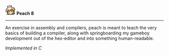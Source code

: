![](https://github.com/Ifiht/peach-8/blob/master/images/pc2.png "<3") **Peach 8**
___
An exercise in assembly and compilers, peach is meant to teach the very basics of building a compiler, along with springboarding my gameboy development out of the hex-editor and into something human-readable.

*Implemented in C* 
